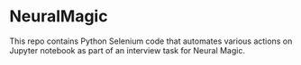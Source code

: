 # NeuralMagic

This repo contains Python Selenium code that automates various actions on Jupyter notebook as part of an interview task for Neural Magic.
